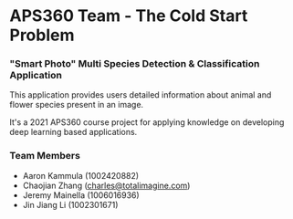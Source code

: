 # APS360 Team - The Cold Start Problem

### "Smart Photo" Multi Species Detection & Classification Application

This application provides users detailed information about animal and flower species present in an image.

It's a 2021 APS360 course project for applying knowledge on developing deep learning based applications.

### Team Members

* Aaron Kammula (1002420882)
* Chaojian Zhang (charles@totalimagine.com)
* Jeremy Mainella (1006016936)
* Jin Jiang Li (1002301671)